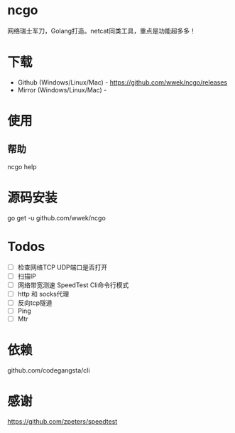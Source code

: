 # ncgo
网络瑞士军刀，Golang打造。netcat同类工具，重点是功能超多多！

# 下载
* Github (Windows/Linux/Mac) - https://github.com/wwek/ncgo/releases
* Mirror (Windows/Linux/Mac) - 

# 使用

## 帮助
ncgo help

# 源码安装
go get -u github.com/wwek/ncgo

# Todos
- [ ] 检查网络TCP UDP端口是否打开
- [ ] 扫描IP
- [ ] 网络带宽测速 SpeedTest Cli命令行模式
- [ ] http 和 socks代理
- [ ] 反向tcp隧道
- [ ] Ping
- [ ] Mtr

# 依赖
github.com/codegangsta/cli

# 感谢
https://github.com/zpeters/speedtest
